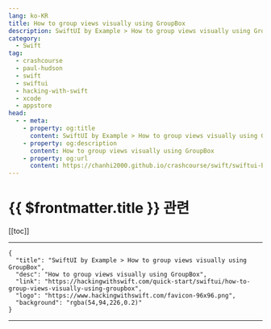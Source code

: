 ```yaml
---
lang: ko-KR
title: How to group views visually using GroupBox
description: SwiftUI by Example > How to group views visually using GroupBox
category:
  - Swift
tag: 
  - crashcourse
  - paul-hudson
  - swift
  - swiftui
  - hacking-with-swift
  - xcode
  - appstore
head:
  - - meta:
    - property: og:title
      content: SwiftUI by Example > How to group views visually using GroupBox
    - property: og:description
      content: How to group views visually using GroupBox
    - property: og:url
      content: https://chanhi2000.github.io/crashcourse/swift/swiftui-by-example/12-containers/how-to-group-views-visually-using-groupbox.html
---
```


# {{ $frontmatter.title }} 관련

[[toc]]

---

```component VPCard
{
  "title": "SwiftUI by Example > How to group views visually using GroupBox",
  "desc": "How to group views visually using GroupBox",
  "link": "https://hackingwithswift.com/quick-start/swiftui/how-to-group-views-visually-using-groupbox",
  "logo": "https://www.hackingwithswift.com/favicon-96x96.png",
  "background": "rgba(54,94,226,0.2)"
}
```

---

<TagLinks />